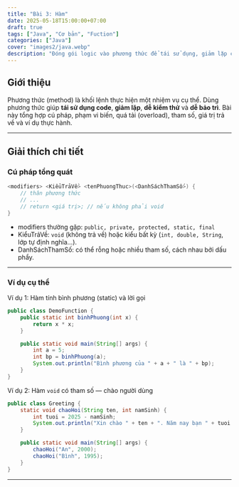 ```yaml
---
title: "Bài 3: Hàm"
date: 2025-05-18T15:00:00+07:00
draft: true
tags: ["Java", "Cơ bản", "Fuction"]
categories: ["Java"]
cover: "images2/java.webp"
description: "Đóng gói logic vào phương thức để tái sử dụng, giảm lặp code và tổ chức chương trình rõ ràng."
---
```


## Giới thiệu
Phương thức (method) là khối lệnh thực hiện một nhiệm vụ cụ thể. Dùng phương thức giúp **tái sử dụng code**, **giảm lặp**, **dễ kiểm thử** và **dễ bảo trì**. Bài này tổng hợp cú pháp, phạm vi biến, quá tải (overload), tham số, giá trị trả về và ví dụ thực hành.

---

## Giải thích chi tiết

### Cú pháp tổng quát
```java
<modifiers> <KiểuTrảVề> <tenPhuongThuc>(<DanhSáchThamSố>) {
    // thân phương thức
    // ...
    // return <giá trị>; // nếu không phải void
}
```

- modifiers thường gặp: `public, private, protected, static, final`
- KiểuTrảVề: `void` (không trả về) hoặc kiểu bất kỳ (`int, double, String`, lớp tự định nghĩa…).
- DanhSáchThamSố: có thể rỗng hoặc nhiều tham số, cách nhau bởi dấu phẩy.

---

### Ví dụ cụ thể 
Ví dụ 1: Hàm tính bình phương (static) và lời gọi
```java 
public class DemoFunction {
    public static int binhPhuong(int x) {
        return x * x;
    }

    public static void main(String[] args) {
        int a = 5;
        int bp = binhPhuong(a);
        System.out.println("Bình phương của " + a + " là " + bp);
    }
}
```

Ví dụ 2: Hàm `void` có tham số — chào người dùng
```java
public class Greeting {
    static void chaoHoi(String ten, int namSinh) {
        int tuoi = 2025 - namSinh;
        System.out.println("Xin chào " + ten + ". Năm nay bạn " + tuoi + " tuổi.");
    }

    public static void main(String[] args) {
        chaoHoi("An", 2000);
        chaoHoi("Bình", 1995);
    }
}
```

---

